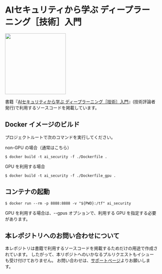 AIセキュリティから学ぶ ディープラーニング［技術］入門
==========================

[<img src="http://image.gihyo.co.jp/assets/images/cover/2021/9784297118051.jpg" width="200px">](https://gihyo.jp/book/2021/978-4-297-11805-1)

書籍『[AIセキュリティから学ぶ ディープラーニング［技術］入門](https://gihyo.jp/book/2021/978-4-297-11805-1)』(技術評論者発行)で利用するソースコードを掲載しています。

## Docker イメージのビルド
プロジェクトルートで次のコマンドを実行してください。

non-GPU の場合（通常はこちら）
```
$ docker build -t ai_security -f ./Dockerfile .
```

GPU を利用する場合
```
$ docker build -t ai_security -f ./Dockerfile_gpu .
```

## コンテナの起動
```
$ docker run --rm -p 8888:8888 -v "${PWD}:/tf" ai_security
```
GPU を利用する場合は、--gpus オプションで、利用する GPU を指定する必要があります。

## 本レポジトリへのお問い合わせについて
本レポジトリは書籍で利用するソースコードを掲載するためだけの用途で作成されています。
したがって、本リポジトへのいかなるプルリクエストもイシューも受け付けておりません。
お問い合わせは、[サポートページ](https://gihyo.jp/book/2021/978-4-297-11805-1)よりお願いします。



